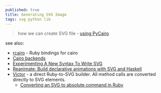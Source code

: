 ```yaml
---
published: true
title: Generating SVG Image
tags: svg python lib
---
```

> how we can create SVG file - [using PyCairo](https://www.geeksforgeeks.org/creating-svg-image-using-pycairo/)

see also:
- [rcairo](https://github.com/rcairo/rcairo) - Ruby bindings for cairo
- [Cairo backends](https://zetcode.com/gfx/cairo/cairobackends/)
- [Experimenting A New Syntax To Write SVG](https://yuanchuan.dev/experimenting-a-new-syntax-to-write-svg)
- [Reanimate: Build declarative animations with SVG and Haskell](https://news.ycombinator.com/item?id=34074380)
- [Victor](https://github.com/DannyBen/victor) -  a direct Ruby-to-SVG builder. All method calls are converted directly to SVG elements.
	- [Converting an SVG to absolute command in Ruby](https://stackoverflow.com/questions/68870185/converting-an-svg-to-absolute-command-in-ruby)
